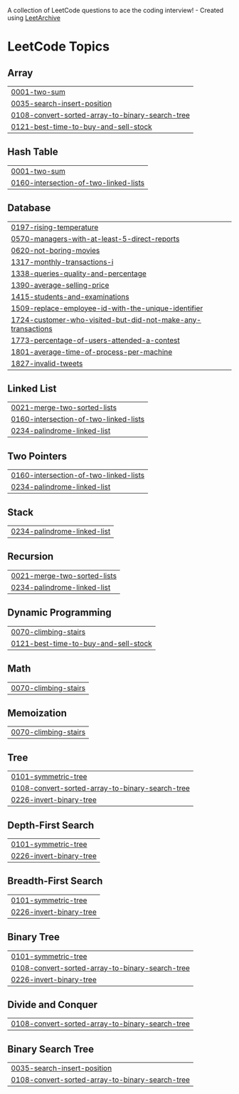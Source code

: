 A collection of LeetCode questions to ace the coding interview! - Created using [LeetArchive](https://github.com/anujlunawat/LeetArchive)


<!---LeetCode Topics Start-->
# LeetCode Topics
## Array
|  |
| ------- |
| [0001-two-sum](https://github.com/Harper2123/Problem_Solving/tree/main/LeetCode/0001-two-sum) |
| [0035-search-insert-position](https://github.com/Harper2123/Problem_Solving/tree/main/LeetCode/0035-search-insert-position) |
| [0108-convert-sorted-array-to-binary-search-tree](https://github.com/Harper2123/Problem_Solving/tree/main/LeetCode/0108-convert-sorted-array-to-binary-search-tree) |
| [0121-best-time-to-buy-and-sell-stock](https://github.com/Harper2123/Problem_Solving/tree/main/LeetCode/0121-best-time-to-buy-and-sell-stock) |
## Hash Table
|  |
| ------- |
| [0001-two-sum](https://github.com/Harper2123/Problem_Solving/tree/main/LeetCode/0001-two-sum) |
| [0160-intersection-of-two-linked-lists](https://github.com/Harper2123/Problem_Solving/tree/main/LeetCode/0160-intersection-of-two-linked-lists) |
## Database
|  |
| ------- |
| [0197-rising-temperature](https://github.com/Harper2123/Problem_Solving/tree/main/LeetCode/0197-rising-temperature) |
| [0570-managers-with-at-least-5-direct-reports](https://github.com/Harper2123/Problem_Solving/tree/main/LeetCode/0570-managers-with-at-least-5-direct-reports) |
| [0620-not-boring-movies](https://github.com/Harper2123/Problem_Solving/tree/main/LeetCode/0620-not-boring-movies) |
| [1317-monthly-transactions-i](https://github.com/Harper2123/Problem_Solving/tree/main/LeetCode/1317-monthly-transactions-i) |
| [1338-queries-quality-and-percentage](https://github.com/Harper2123/Problem_Solving/tree/main/LeetCode/1338-queries-quality-and-percentage) |
| [1390-average-selling-price](https://github.com/Harper2123/Problem_Solving/tree/main/LeetCode/1390-average-selling-price) |
| [1415-students-and-examinations](https://github.com/Harper2123/Problem_Solving/tree/main/LeetCode/1415-students-and-examinations) |
| [1509-replace-employee-id-with-the-unique-identifier](https://github.com/Harper2123/Problem_Solving/tree/main/LeetCode/1509-replace-employee-id-with-the-unique-identifier) |
| [1724-customer-who-visited-but-did-not-make-any-transactions](https://github.com/Harper2123/Problem_Solving/tree/main/LeetCode/1724-customer-who-visited-but-did-not-make-any-transactions) |
| [1773-percentage-of-users-attended-a-contest](https://github.com/Harper2123/Problem_Solving/tree/main/LeetCode/1773-percentage-of-users-attended-a-contest) |
| [1801-average-time-of-process-per-machine](https://github.com/Harper2123/Problem_Solving/tree/main/LeetCode/1801-average-time-of-process-per-machine) |
| [1827-invalid-tweets](https://github.com/Harper2123/Problem_Solving/tree/main/LeetCode/1827-invalid-tweets) |
## Linked List
|  |
| ------- |
| [0021-merge-two-sorted-lists](https://github.com/Harper2123/Problem_Solving/tree/main/LeetCode/0021-merge-two-sorted-lists) |
| [0160-intersection-of-two-linked-lists](https://github.com/Harper2123/Problem_Solving/tree/main/LeetCode/0160-intersection-of-two-linked-lists) |
| [0234-palindrome-linked-list](https://github.com/Harper2123/Problem_Solving/tree/main/LeetCode/0234-palindrome-linked-list) |
## Two Pointers
|  |
| ------- |
| [0160-intersection-of-two-linked-lists](https://github.com/Harper2123/Problem_Solving/tree/main/LeetCode/0160-intersection-of-two-linked-lists) |
| [0234-palindrome-linked-list](https://github.com/Harper2123/Problem_Solving/tree/main/LeetCode/0234-palindrome-linked-list) |
## Stack
|  |
| ------- |
| [0234-palindrome-linked-list](https://github.com/Harper2123/Problem_Solving/tree/main/LeetCode/0234-palindrome-linked-list) |
## Recursion
|  |
| ------- |
| [0021-merge-two-sorted-lists](https://github.com/Harper2123/Problem_Solving/tree/main/LeetCode/0021-merge-two-sorted-lists) |
| [0234-palindrome-linked-list](https://github.com/Harper2123/Problem_Solving/tree/main/LeetCode/0234-palindrome-linked-list) |
## Dynamic Programming
|  |
| ------- |
| [0070-climbing-stairs](https://github.com/Harper2123/Problem_Solving/tree/main/LeetCode/0070-climbing-stairs) |
| [0121-best-time-to-buy-and-sell-stock](https://github.com/Harper2123/Problem_Solving/tree/main/LeetCode/0121-best-time-to-buy-and-sell-stock) |
## Math
|  |
| ------- |
| [0070-climbing-stairs](https://github.com/Harper2123/Problem_Solving/tree/main/LeetCode/0070-climbing-stairs) |
## Memoization
|  |
| ------- |
| [0070-climbing-stairs](https://github.com/Harper2123/Problem_Solving/tree/main/LeetCode/0070-climbing-stairs) |
## Tree
|  |
| ------- |
| [0101-symmetric-tree](https://github.com/Harper2123/Problem_Solving/tree/main/LeetCode/0101-symmetric-tree) |
| [0108-convert-sorted-array-to-binary-search-tree](https://github.com/Harper2123/Problem_Solving/tree/main/LeetCode/0108-convert-sorted-array-to-binary-search-tree) |
| [0226-invert-binary-tree](https://github.com/Harper2123/Problem_Solving/tree/main/LeetCode/0226-invert-binary-tree) |
## Depth-First Search
|  |
| ------- |
| [0101-symmetric-tree](https://github.com/Harper2123/Problem_Solving/tree/main/LeetCode/0101-symmetric-tree) |
| [0226-invert-binary-tree](https://github.com/Harper2123/Problem_Solving/tree/main/LeetCode/0226-invert-binary-tree) |
## Breadth-First Search
|  |
| ------- |
| [0101-symmetric-tree](https://github.com/Harper2123/Problem_Solving/tree/main/LeetCode/0101-symmetric-tree) |
| [0226-invert-binary-tree](https://github.com/Harper2123/Problem_Solving/tree/main/LeetCode/0226-invert-binary-tree) |
## Binary Tree
|  |
| ------- |
| [0101-symmetric-tree](https://github.com/Harper2123/Problem_Solving/tree/main/LeetCode/0101-symmetric-tree) |
| [0108-convert-sorted-array-to-binary-search-tree](https://github.com/Harper2123/Problem_Solving/tree/main/LeetCode/0108-convert-sorted-array-to-binary-search-tree) |
| [0226-invert-binary-tree](https://github.com/Harper2123/Problem_Solving/tree/main/LeetCode/0226-invert-binary-tree) |
## Divide and Conquer
|  |
| ------- |
| [0108-convert-sorted-array-to-binary-search-tree](https://github.com/Harper2123/Problem_Solving/tree/main/LeetCode/0108-convert-sorted-array-to-binary-search-tree) |
## Binary Search Tree
|  |
| ------- |
| [0035-search-insert-position](https://github.com/Harper2123/Problem_Solving/tree/main/LeetCode/0035-search-insert-position) |
| [0108-convert-sorted-array-to-binary-search-tree](https://github.com/Harper2123/Problem_Solving/tree/main/LeetCode/0108-convert-sorted-array-to-binary-search-tree) |
<!---LeetCode Topics End-->